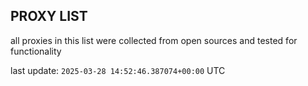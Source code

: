 ## PROXY LIST

all proxies in this list were collected from open sources and tested for functionality

last update: `2025-03-28 14:52:46.387074+00:00` UTC